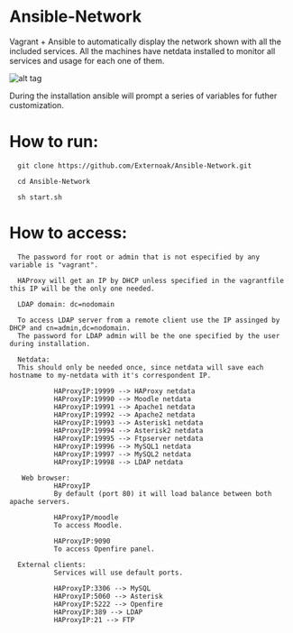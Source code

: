 # Ansible-Network

Vagrant + Ansible to automatically display the network shown with all the included services. All the machines have netdata installed to monitor all services and usage for each one of them.

![alt tag](https://i.gyazo.com/e76d140832982c61365daa4f7f35436e.png)

During the installation ansible will prompt a series of variables for futher customization.

# How to run:

      git clone https://github.com/Externoak/Ansible-Network.git
      
      cd Ansible-Network
      
      sh start.sh
      
# How to access:

      The password for root or admin that is not especified by any variable is "vagrant".
      
      HAProxy will get an IP by DHCP unless specified in the vagrantfile this IP will be the only one needed.
      
      LDAP domain: dc=nodomain

      To access LDAP server from a remote client use the IP assinged by DHCP and cn=admin,dc=nodomain. 
      The password for LDAP admin will be the one specified by the user during installation.
            
      Netdata: 
      This should only be needed once, since netdata will save each hostname to my-netdata with it's correspondent IP.
      
               HAProxyIP:19999 --> HAProxy netdata
               HAProxyIP:19990 --> Moodle netdata
               HAProxyIP:19991 --> Apache1 netdata
               HAProxyIP:19992 --> Apache2 netdata
               HAProxyIP:19993 --> Asterisk1 netdata
               HAProxyIP:19994 --> Asterisk2 netdata
               HAProxyIP:19995 --> Ftpserver netdata
               HAProxyIP:19996 --> MySQL1 netdata
               HAProxyIP:19997 --> MySQL2 netdata
               HAProxyIP:19998 --> LDAP netdata
               
       Web browser:
               HAProxyIP
               By default (port 80) it will load balance between both apache servers.
               
               HAProxyIP/moodle
               To access Moodle.
               
               HAProxyIP:9090
               To access Openfire panel.
      
      External clients:
               Services will use default ports.
               
               HAProxyIP:3306 --> MySQL
               HAProxyIP:5060 --> Asterisk
               HAProxyIP:5222 --> Openfire
               HAProxyIP:389 --> LDAP
               HAProxyIP:21 --> FTP
               
               
               
               
               
               
              
           
      
               
               
